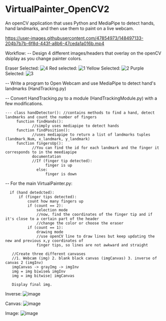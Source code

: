 # VirtualPainter_OpenCV2
An openCV application that uses Python and MediaPipe to detect hands, hand landmarks, and then use them to paint on a live webcam.

https://user-images.githubusercontent.com/47854973/148497133-204b7b7b-6f8d-443f-a8b6-47ceda1a016b.mp4


Workflow: 
-- Design 4 different images/headers that overlay on the openCV dsiplay as you change painter colors. 

  Eraser Selected:
    ![4](https://user-images.githubusercontent.com/47854973/148497533-98a70961-91dc-47f0-8f94-b59ac6b401f4.png)
  Red selected:
     ![1](https://user-images.githubusercontent.com/47854973/148497534-54e317bb-cdea-49c1-bc82-b4bcab09ba94.png)
  Yellow Selected:
    ![2](https://user-images.githubusercontent.com/47854973/148497536-13774eb5-bee1-45fe-99d9-da4aa6ef8966.png)
  Purple Selected: 
  ![3](https://user-images.githubusercontent.com/47854973/148497537-84ee0982-d0e4-4d31-8ac1-98d46fcc5283.png)


-- Write a program to Open Webcam and use MediaPipe to detect hand's landmarks (HandTracking.py)

-- Convert HandTracking.py to a module (HandTrackingModule.py) with a few modifications. 

    --- class handDetector(): //contains methods to find a hand, detect landmarks and count the number of fingers
         function findHands(): 
                //simply uses mediapipe to detect hands
         function findPosition():
                //uses mediapipe to return a list of landmarks tuples (landmark_Num, x_landmark, y_landmark)
         function fingersUp():
                //You can find the id for each landmark and the finger it corresponds to in the meediapipe 
                documentation
                //If (finger tip detected):
                      finger is up
                  else:
                      finger is down
                      
-- For the main VirtualPainter.py: 

      if (hand detedcted):
          if (finger tips detected):
              count how many fingers up
              if (count == 2):
                  selection mode
                  //now, find the coordinates of the finger tip and if it's close to a certain part of the header
                  //change the color or choose the eraser
              if (count == 1):
                  drawing mode
                  //use openCV line to draw lines but keep updating the new and previous x,y coordinates of
                  finger tips, so lines are not awkward and straight
                  
       //Create three different canvases
       //1. Webcam (img) 2. blank black canvas (imgCanvas) 3. inverse of canvas 2 (imgInv)
       imgCanvas -> grayImg -> imgInv
       img = img biwise& imgInv
       img = img bitwise| imgCanvas

       Display final img.
 
Inverse:
![image](https://user-images.githubusercontent.com/47854973/148500160-273b15ac-e1fd-4fa9-be0b-5b8d9b300220.png)

Canvas:
![image](https://user-images.githubusercontent.com/47854973/148500128-621d799e-da5c-4651-be7b-eee687edc37a.png)

Image:
![image](https://user-images.githubusercontent.com/47854973/148500104-da8e452d-776b-4f96-87d0-c132f0eb04e7.png)
       
       


